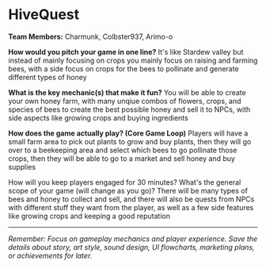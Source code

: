 # HiveQuest

**Team Members:** Charmunk, Colbster937, Arimo-o

**How would you pitch your game in one line?**
It's like Stardew valley but instead of mainly focusing on crops you mainly focus on raising and farming bees, with a side focus on crops for the bees to pollinate and generate different types of honey 

**What is the key mechanic(s) that make it fun?**
You will be able to create your own honey farm, with many unqiue combos of flowers, crops, and species of bees to create the best possible honey and sell it to NPCs, with side aspects like growing crops and buying ingredients

**How does the game actually play? (Core Game Loop)**
Players will have a small farm area to pick out plants to grow and buy plants, then they will go over to a beekeeping area and select which bees to go pollinate those crops, then they will be able to go to a market and sell honey and buy supplies

How will you keep players engaged for 30 minutes? What's the general scope of your game (will change as you go)?
There will be many types of bees and honey to collect and sell, and there will also be quests from NPCs with different stuff they want from the player, as well as a few side features like growing crops and keeping a good reputation

---
*Remember: Focus on gameplay mechanics and player experience. Save the details about story, art style, sound design, UI flowcharts, marketing plans, or achievements for later.*
